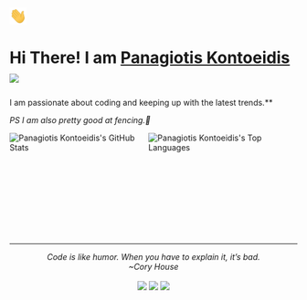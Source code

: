<img width="30px" margin="0px" src="https://raw.githubusercontent.com/ABSphreak/ABSphreak/master/gifs/Hi.gif">
<h1>Hi There! I am <a href="https://github.com/panagiotiskon">Panagiotis Kontoeidis</a> <img height="30px" src="https://emojis.slackmojis.com/emojis/images/1531849430/4246/blob-sunglasses.gif?1531849430"></h1>

I am passionate about coding and keeping up with the latest trends.**

<i>PS I am also pretty good at fencing.🤺 </i>

<div style="display: flex; justify-content: space-between;">
  <img height="180em" src="https://github-readme-stats.vercel.app/api?username=panagiotiskon&show_icons=true&theme=default" alt="Panagiotis Kontoeidis's GitHub Stats" />
  <img height="180em" src="https://github-readme-stats.vercel.app/api/top-langs?username=panagiotiskon&show_icons=true&theme=default&locale=en&layout=compact&langs_count=6" alt="Panagiotis Kontoeidis's Top Languages" />
</div>

<hr>
<p align="center">
   <i>Code is like humor. When you have to explain it, it’s bad.</i>
   <br>
   <i>~Cory House</i>
   <br>
   <br>
   <a target="_blank" href="https://github.com/panagiotiskon"><img src="http://img.shields.io/badge/-Github-black?style=for-the-badge&logo=github&logoColor=white/"></a>	
   <a target="_blank" href="https://www.linkedin.com/in/panagiotis-kontoeidis/"><img src="https://img.shields.io/badge/-LinkedIn-0077B5?style=for-the-badge&logo=Linkedin&logoColor=white"></a>
   <a target="_blank" href="mailto:panos.kontoeidis@gmail.com"><img src="https://img.shields.io/badge/-Gmail-D14836?style=for-the-badge&logo=Gmail&logoColor=white"></a>
</p> 

